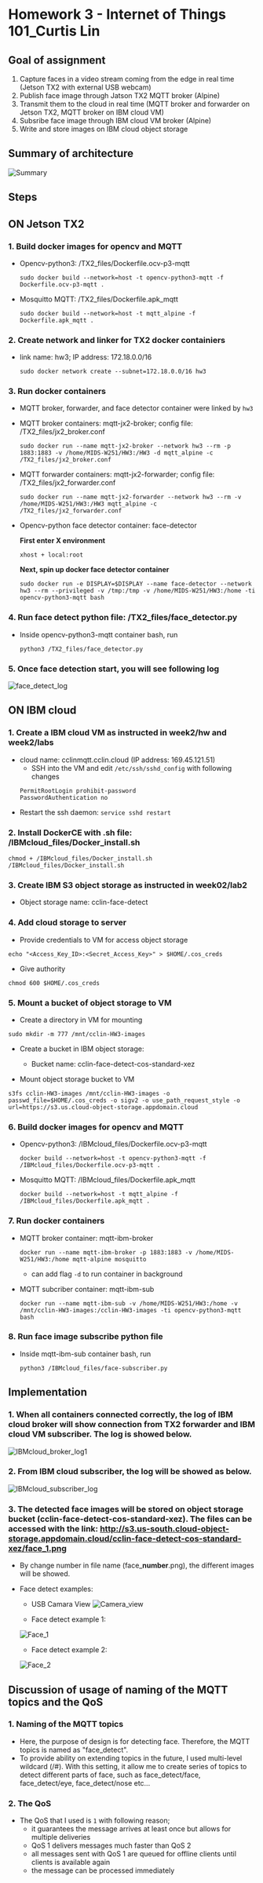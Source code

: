 # Homework 3 - Internet of Things 101_Curtis Lin

## Goal of assignment
1. Capture faces in a video stream coming from the edge in real time (Jetson TX2 with external USB webcam)
2. Publish face image through Jatson TX2 MQTT broker (Alpine)
3. Transmit them to the cloud in real time (MQTT broker and forwarder on Jetson TX2, MQTT broker on IBM cloud VM)
4. Subsribe face image through IBM cloud VM broker (Alpine)
5. Write and store images on IBM cloud object storage

## Summary of architecture 
![Summary](Summary.png)

## 
## Steps 

## ON Jetson TX2  

### 1. Build docker images for opencv and MQTT
    
- Opencv-python3: /TX2_files/Dockerfile.ocv-p3-mqtt
    ```
    sudo docker build --network=host -t opencv-python3-mqtt -f Dockerfile.ocv-p3-mqtt .
    ```
- Mosquitto MQTT: /TX2_files/Dockerfile.apk_mqtt
    ```
    sudo docker build --network=host -t mqtt_alpine -f Dockerfile.apk_mqtt .
    ```
### 2. Create network and linker for TX2 docker containiers

- link name: hw3; IP address: 172.18.0.0/16 
    ```
    sudo docker network create --subnet=172.18.0.0/16 hw3
    ```

### 3. Run docker containers
- MQTT broker, forwarder, and face detector container were linked by `hw3`

- MQTT broker containers: mqtt-jx2-broker; config file: /TX2_files/jx2_broker.conf
    ```
    sudo docker run --name mqtt-jx2-broker --network hw3 --rm -p 1883:1883 -v /home/MIDS-W251/HW3:/HW3 -d mqtt_alpine -c /TX2_files/jx2_broker.conf
    ```
- MQTT forwarder containers: mqtt-jx2-forwarder; config file: /TX2_files/jx2_forwarder.conf
    ```
    sudo docker run --name mqtt-jx2-forwarder --network hw3 --rm -v /home/MIDS-W251/HW3:/HW3 mqtt_alpine -c /TX2_files/jx2_forwarder.conf
    ```
- Opencv-python face detector container: face-detector
    
    **First enter X environment**
    ```
    xhost + local:root
    ```
    **Next, spin up docker face detector container** 
    ```
    sudo docker run -e DISPLAY=$DISPLAY --name face-detector --network hw3 --rm --privileged -v /tmp:/tmp -v /home/MIDS-W251/HW3:/home -ti opencv-python3-mqtt bash  
    ```
### 4. Run face detect python file: /TX2_files/face_detector.py 

- Inside opencv-python3-mqtt container bash, run
    
    ```
    python3 /TX2_files/face_detector.py
    ```
### 5. Once face detection start, you will see following log

![face_detect_log](face_detect_log.png)


## ON IBM cloud

### 1. Create a IBM cloud VM as instructed in week2/hw and week2/labs
- cloud name: cclinmqtt.cclin.cloud (IP address: 169.45.121.51)
    - SSH into the VM and edit `/etc/ssh/sshd_config` with following changes
    ```
    PermitRootLogin prohibit-password
    PasswordAuthentication no
    ```
- Restart the ssh daemon: `service sshd restart`

### 2. Install DockerCE with .sh file: /IBMcloud_files/Docker_install.sh

```
chmod + /IBMcloud_files/Docker_install.sh
/IBMcloud_files/Docker_install.sh
```

### 3. Create IBM S3 object storage as instructed in week02/lab2
- Object storage name: cclin-face-detect

### 4. Add cloud storage to server
- Provide credentials to VM for access object storage
```
echo "<Access_Key_ID>:<Secret_Access_Key>" > $HOME/.cos_creds
```
- Give authority
```
chmod 600 $HOME/.cos_creds
```

### 5. Mount a bucket of object storage to VM 
- Create a directory in VM for mounting
```
sudo mkdir -m 777 /mnt/cclin-HW3-images 
```
- Create a bucket in IBM object storage:
    - Bucket name: cclin-face-detect-cos-standard-xez

- Mount object storage bucket to VM
```
s3fs cclin-HW3-images /mnt/cclin-HW3-images -o passwd_file=$HOME/.cos_creds -o sigv2 -o use_path_request_style -o url=https://s3.us.cloud-object-storage.appdomain.cloud
```

### 6. Build docker images for opencv and MQTT
    
- Opencv-python3: /IBMcloud_files/Dockerfile.ocv-p3-mqtt
    ```
    docker build --network=host -t opencv-python3-mqtt -f /IBMcloud_files/Dockerfile.ocv-p3-mqtt .
    ```
- Mosquitto MQTT: /IBMcloud_files/Dockerfile.apk_mqtt
    ```
    docker build --network=host -t mqtt_alpine -f /IBMcloud_files/Dockerfile.apk_mqtt .

### 7. Run docker containers

- MQTT broker container: mqtt-ibm-broker
    
    ```
    docker run --name mqtt-ibm-broker -p 1883:1883 -v /home/MIDS-W251/HW3:/home mqtt-alpine mosquitto
    ```
    - can add flag `-d` to run container in background

- MQTT subcriber container: mqtt-ibm-sub

    ```
    docker run --name mqtt-ibm-sub -v /home/MIDS-W251/HW3:/home -v /mnt/cclin-HW3-images:/cclin-HW3-images -ti opencv-python3-mqtt bash
    ```

### 8. Run face image subscribe python file

- Inside mqtt-ibm-sub container bash, run 
    ```
    python3 /IBMcloud_files/face-subscriber.py
    ```


## 
## Implementation

### 1. When all containers connected correctly, the log of IBM cloud broker will show connection from TX2 forwarder and IBM cloud VM subscriber. The log is showed below.
![IBMcloud_broker_log1](IBMcloud_broker_log1.png)

### 2. From IBM cloud subscriber, the log will be showed as below. 
![IBMcloud_subscriber_log](IBMcloud_subscriber_log.png)

### 3. The detected face images will be stored on object storage bucket (cclin-face-detect-cos-standard-xez). The files can be accessed with the link: http://s3.us-south.cloud-object-storage.appdomain.cloud/cclin-face-detect-cos-standard-xez/face_1.png

- By change number in file name (face_**number**.png), the different images will be showed. 

- Face detect examples:
    - USB Camara View
    ![Camera_view](Camera_view.png)

    - Face detect example 1:

    ![Face_1](http://s3.us-south.cloud-object-storage.appdomain.cloud/cclin-face-detect-cos-standard-xez/face_1.png)

    - Face detect example 2:

    ![Face_2](http://s3.us-south.cloud-object-storage.appdomain.cloud/cclin-face-detect-cos-standard-xez/face_2.png)


## 
## Discussion of usage of naming of the MQTT topics and the QoS 

### 1. Naming of the MQTT topics
- Here, the purpose of design is for detecting face. Therefore, the MQTT topics is named as "face_detect". 
- To provide ability on extending topics in the future, I used multi-level wildcard (/#). With this setting, it allow me to create series of topics to detect different parts of face, such as face_detect/face, face_detect/eye, face_detect/nose etc...

### 2. The QoS
- The QoS that I used is `1` with following reason;
    - it guarantees the message arrives at least once but allows for multiple deliveries
    - QoS 1 delivers messages much faster than QoS 2
    - all messages sent with QoS 1 are queued for offline clients until clients is available again
    - the message can be processed immediately
